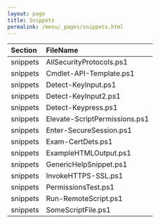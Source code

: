 ```yaml
---
layout: page
title: Snippets
permalink: /menu/_pages/snippets.html
---
```



| Section  | FileName                      |
| :------- | :---------------------------- |
| snippets | AllSecurityProtocols.ps1      |
| snippets | Cmdlet-API-Template.ps1       |
| snippets | Detect-KeyInput.ps1           |
| snippets | Detect-KeyInput2.ps1          |
| snippets | Detect-Keypress.ps1           |
| snippets | Elevate-ScriptPermissions.ps1 |
| snippets | Enter-SecureSession.ps1       |
| snippets | Exam-CertDets.ps1             |
| snippets | ExampleHTMLOutput.ps1         |
| snippets | GenericHelpSnippet.ps1        |
| snippets | InvokeHTTPS-SSL.ps1           |
| snippets | PermissionsTest.ps1           |
| snippets | Run-RemoteScript.ps1          |
| snippets | SomeScriptFile.ps1            |
